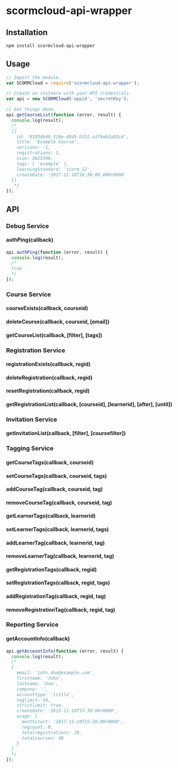 # scormcloud-api-wrapper

## Installation

```sh
npm install scormcloud-api-wrapper
```

## Usage

```js
// Import the module.
var SCORMCloud = require('scormcloud-api-wrapper');

// Create an instance with your API credentials.
var api = new SCORMCloud('appid', 'secretKey');

// Get things done.
api.getCourseList(function (error, result) {
  console.log(result);
  /*
  [{
    id: '810348d9-318e-48d5-b352-a1f6eb3a92cd',
    title: 'Example Course',
    versions: -1,
    registrations: 1,
    size: 3023399,
    tags: [ 'example' ],
    learningStandard: 'scorm_12',
    createDate: '2017-11-10T16:30:00.000+0000'
  }]
   */
});
```

## API

### Debug Service

#### authPing(callback)

```js
api.authPing(function (error, result) {
  console.log(result);
  /*
  true
  */
});
```

### Course Service

#### courseExists(callback, courseid)

#### deleteCourse(callback, courseid, [email])

#### getCourseList(callback, [filter], [tags])

### Registration Service

#### registrationExists(callback, regid)

#### deleteRegistration(callback, regid)

#### resetRegistration(callback, regid)

#### getRegistrationList(callback, [courseid], [learnerid], [after], [until])

### Invitation Service

#### getInvitationList(callback, [filter], [coursefilter])

### Tagging Service

#### getCourseTags(callback, courseid)

#### setCourseTags(callback, courseid, tags)

#### addCourseTag(callback, courseid, tag)

#### removeCourseTag(callback, courseid, tag)

#### getLearnerTags(callback, learnerid)

#### setLearnerTags(callback, learnerid, tags)

#### addLearnerTag(callback, learnerid, tag)

#### removeLearnerTag(callback, learnerid, tag)

#### getRegistrationTags(callback, regid)

#### setRegistrationTags(callback, regid, tags)

#### addRegistrationTag(callback, regid, tag)

#### removeRegistrationTag(callback, regid, tag)

### Reporting Service

#### getAccountInfo(callback)

```js
api.getAccountInfo(function (error, result) {
  console.log(result);
  /*
  {
    email: 'john.doe@example.com',
    firstname: 'John',
    lastname: 'Doe',
    company: '',
    accounttype: 'little',
    reglimit: 50,
    strictlimit: true,
    createdate: '2015-11-10T15:30:00+0000',
    usage: {
      monthstart: '2017-11-10T15:30:00+0000',
      regcount: 0,
      totalregistrations: 29,
      totalcourses: 40
    }
  }
  */
});
```
